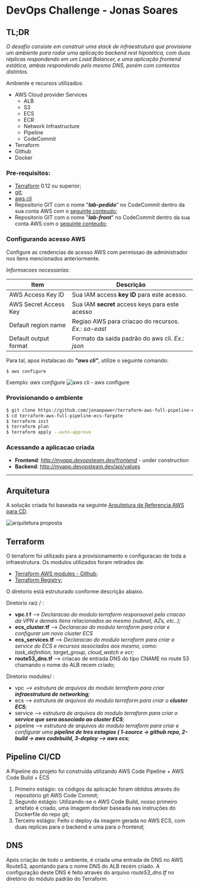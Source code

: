 # DevOps Challenge - Jonas Soares

## TL;DR

_O desafio consiste em construir uma stack de infraestrutura que provisione um ambiente para rodar uma aplicação backend rest hipotética, com duas réplicas respondendo em um Load Balancer, e uma aplicação frontend estática, ambas respondendo pelo mesmo DNS, porém com contextos distintos._

Ambiente e recursos utilizados:

- AWS Cloud provider Services
  - ALB
  - S3
  - ECS
  - ECR
  - Network Infrastructure
  - Pipeline
  - CodeCommit
- Terraform
- Github
- Docker

### Pre-requisitos:

- [Terraform](https://www.terraform.io/downloads.html) 0.12 ou superior;
- [git](https://git-scm.com/downloads);
- [aws cli](https://docs.aws.amazon.com/cli/latest/userguide/install-cliv1.html)
- Repositorio GIT com o nome "**_lab-pedido_**" no CodeCommit dentro da sua conta AWS com o [seguinte conteudo](https://github.com/jonasaldoeno/catalogo);
- Repositorio GIT com o nome "**_lab-front_**" no CodeCommit dentro da sua conta AWS com o [seguinte conteudo](https://github.com/jonasaldoeno/frontend);

### Configurando acesso AWS

Configure as credencias de acesso AWS com permissao de administrador nos itens mencionados anteriormente.

_Informacoes necessarias_:

| Item                  | Descrição                                           |
| --------------------- | --------------------------------------------------- |
| AWS Access Key ID     | Sua IAM access **key ID** para este acesso.         |
| AWS Secret Access Key | Sua IAM **secret** access keys para este acesso     |
| Default region name   | Regiao AWS para criacao do recursos. _Ex.: sa-east_ |
| Default output format | Formato da saída padrão do aws cli. _Ex.: json_     |

Para tal, apos instalacao do **_"aws cli"_**, utilize o seguinte comando:

```sh
$ aws configure
```

Exemplo: _aws configure_
![aws cli - aws configure](https://geekylane.com/wp-content/uploads/2019/05/13-Run-aws-configure.png)

### Provisionando o ambiente

```sh
$ git clone https://github.com/jonaopower/terraform-aws-full-pipeline-ecs-fargate.git
$ cd terraform-aws-full-pipeline-ecs-fargate
$ terraform init
$ terraform plan
$ terraform apply --auto-approve
```

### Acessando a aplicacao criada

- **Frontend**: _http://myapp.devopsteam.dev/frontend_ - under construction
- **Backend**: http://myapp.devopsteam.dev/api/values

---

## Arquitetura

A solução criada foi baseada na seguinte [Arquitetura de Referencia AWS para CD](https://aws.amazon.com/blogs/compute/continuous-deployment-to-amazon-ecs-using-aws-codepipeline-aws-codebuild-amazon-ecr-and-aws-cloudformation/).

![arquitetura proposta](https://github.com/awslabs/ecs-refarch-continuous-deployment/blob/master/images/architecture.png?raw=true)

## Terraform

O terraform foi utilizado para a provisionamento e configuracao de toda a infraestrutura.
Os modulos utilizados foram retirados de:

- [Terraform AWS modules - Github](https://github.com/terraform-aws-modules);
- [Terraform Registry](https://registry.terraform.io/modules/terraform-aws-modules);

O diretorio está estruturado conforme descrição abaixo.

Diretorio raiz / :

- **vpc.t f** --> _Declaracao do modulo terraform responsavel pela criacao da VPN e demais itens relacionados ao mesmo (subnet, AZs, etc..);_
- **ecs_cluster.tf** --> _Declaracao do modulo terraform para criar e configurar um novo cluster ECS_
- **ecs_services.tf** --> _Declaracao do modulo terraform para criar o service do ECS e recursos associados aos mesmo, como: task_definition, target_group, cloud_watch e ecr;_
- **route53_dns.tf** --> criacao de entrada DNS do tipo CNAME no route 53 chamando o nome do ALB recem criado;

Diretorio modules/ :

- vpc --> _estrutura de arquivos do modulo terraform para criar **infraestrutura de networking**;_
- ecs --> _estrutura de arquivos do modulo terraform para criar o **cluster ECS**;_
- service --> _estrutura de arquivos do modulo terraform para criar o **service que sera associado ao cluster ECS**;_
- pipeline --> _estrutura de arquivos do modulo terraform para criar e configurar uma **pipeline de tres estagios ( 1-source -> github repo, 2-build -> aws codebuild, 3-deploy --> aws ecs**;_

## Pipeline CI/CD

A Pipeline do projeto foi construída utilizando AWS Code Pipeline + AWS Code Build + ECS

1. Primeiro estágio: os códigos da aplicação foram obtidos através do repositório git AWS Code Commit;
2. Segundo estágio: Utilizando-se o AWS Code Build, nosso primeiro artefato é criado, uma imagem docker baseada nas instruções do Dockerfile do repo git;
3. Terceiro estágio: Feito o deploy da imagem gerada no AWS ECS, com duas replicas para o backend e uma para o frontend;

## DNS

Após criação de todo o ambiente, é criada uma entrada de DNS no AWS Route53, apontando para o nome DNS do ALB recém criado.
A configuração deste DNS é feito através do arquivo _route53_dns.tf_ no diretório do módulo padrão do Terraform.
